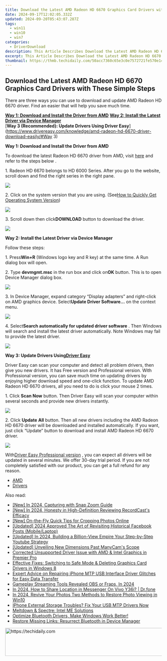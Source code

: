 ```yaml
---
title: Download the Latest AMD Radeon HD 6670 Graphics Card Drivers with These Simple Steps
date: 2024-09-17T12:02:05.332Z
updated: 2024-09-20T05:43:07.287Z
tags:
  - win11
  - win10
  - win7
categories:
  - DriverDownload
description: This Article Describes Download the Latest AMD Radeon HD 6670 Graphics Card Drivers with These Simple Steps
excerpt: This Article Describes Download the Latest AMD Radeon HD 6670 Graphics Card Drivers with These Simple Steps
thumbnail: https://thmb.techidaily.com/50acc7360c65e3c0e7572721fe570e1447b70b4904a2355f462da407f5c561fa.jpg
---
```


## Download the Latest AMD Radeon HD 6670 Graphics Card Drivers with These Simple Steps

There are three ways you can use to download and update AMD Radeon HD 6670 driver. Find an easier that will help you save much time.   
  
**[Way 1: Download and Install the Driver from AMD](https://tools.techidaily.com/drivereasy/download/)** 
[**Way 2: Install the Latest Driver via Device Manager**](https://tools.techidaily.com/drivereasy/download/)   
[**Way 3 (Recommended): Update Drivers Using Driver Easy**](https://www.drivereasy.com/knowledge/amd-radeon-hd-6670-driver-download-easily/#Way 3)   
  
 **Way 1: Download and Install the Driver from AMD**   
  
To download the latest Radeon HD 6670 driver from AMD, visit [here](http://support.amd.com/en-us/download) and refer to the steps below .   
  
1\. Radeon HD 6670  belongs to HD 6000 Series. After you go to the website, scroll down and find the right series in the right pane.  
  
![](https://images.drivereasy.com/wp-content/uploads/2016/12/img_5862251b75a43.jpg) 
  
  
 2\. Click on the system version that you are using. (See[How to Quickly Get Operating System Version](https://tools.techidaily.com/drivereasy/download/))  
  
![](https://images.drivereasy.com/wp-content/uploads/2016/12/img_58622548b17be.jpg)   
  
 3\. Scroll down then click**DOWNLOAD** button to download the driver.  
  
![](https://images.drivereasy.com/wp-content/uploads/2016/12/img_586225c9ef7e2.jpg)   
  
 **Way 2: Install the Latest Driver via Device Manager**   
  
 Follow these steps:  
  
 1\. Press**Win+R** (Windows logo key and R key) at the same time. A Run dialog box will open.  
  
 2\. Type **devmgmt.msc** in the run box and click on**OK** button. This is to open Device Manager dialog box.  
  
![](https://images.drivereasy.com/wp-content/uploads/2016/12/img_584f660f72d5c.png)   
  
 3\. In Device Manager, expand category “Display adapters” and right-click on AMD graphics device. Select**Update Driver Software…** on the context menu.  
  
![](https://images.drivereasy.com/wp-content/uploads/2016/12/img_584f66edb111a.png)   
  
 4\. Select**Search automatically for updated driver software** . Then Windows will search and install the latest driver automatically. Note Windows may fail to provide the latest driver.  
  
![](https://images.drivereasy.com/wp-content/uploads/2016/12/img_584f671be8f46.png) 

  
 **Way 3: Update Drivers Using[Driver Easy](https://tools.techidaily.com/drivereasy/download/)**   
  
 Driver Easy can scan your computer and detect all problem drivers, then give you new drivers. It has Free version and Professional version. With Professional version, you can save much time on updating drivers by enjoying higher download speed and one-click function.  To update AMD Radeon HD 6670 drivers, all you need to do is click your mouse 2 times.   
  
1\. Click **Scan Now**  button. Then Driver Easy will scan your computer within several seconds and provide new drivers instantly.   
  
![](https://images.drivereasy.com/wp-content/uploads/2017/04/img_58f0963d533df.png) 
  
  
2\. Click **Update**  **All** button. Then all new drivers including the AMD Radeon HD 6670 driver will be downloaded and installed automatically. If you want, just click “Update” button to download and install AMD Radeon HD 6670 driver.   
  
![](https://images.drivereasy.com/wp-content/uploads/2017/04/img_58f09634f08e1.jpg) 

  
 With[Driver Easy Professional version](https://tools.techidaily.com/drivereasy/download/) , you can expect all drivers will be updated in several minutes. We offer 30-day trial period. If you are not completely satisfied with our product, you can get a full refund for any reason. 

* [AMD](https://tools.techidaily.com/drivereasy/download/)
* [Drivers](https://tools.techidaily.com/drivereasy/download/)

<ins class="adsbygoogle"
     style="display:block"
     data-ad-format="autorelaxed"
     data-ad-client="ca-pub-7571918770474297"
     data-ad-slot="1223367746"></ins>

<ins class="adsbygoogle"
     style="display:block"
     data-ad-client="ca-pub-7571918770474297"
     data-ad-slot="8358498916"
     data-ad-format="auto"
     data-full-width-responsive="true"></ins>

<span class="atpl-alsoreadstyle">Also read:</span>
<div><ul>
<li><a href="https://screen-capture.techidaily.com/new-in-2024-capturing-with-snap-zoom-guide/"><u>[New] In 2024, Capturing with Snap Zoom Guide</u></a></li>
<li><a href="https://desktop-recording.techidaily.com/new-in-2024-honesty-in-high-definition-reviewing-recordcasts-efficacy/"><u>[New] In 2024, Honesty in High-Definition Reviewing RecordCast's Efficacy</u></a></li>
<li><a href="https://extra-support.techidaily.com/new-on-the-fly-quick-tips-for-cropping-photos-online/"><u>[New] On-the-Fly Quick Tips for Cropping Photos Online</u></a></li>
<li><a href="https://facebook-video-files.techidaily.com/updated-2024-approved-the-art-of-revisiting-historical-facebook-posts-mobilelaptop/"><u>[Updated] 2024 Approved The Art of Revisiting Historical Facebook Posts (Mobile/Laptop)</u></a></li>
<li><a href="https://facebook-video-share.techidaily.com/updated-in-2024-building-a-billion-view-empire-your-step-by-step-youtube-strategy/"><u>[Updated] In 2024, Building a Billion-View Empire Your Step-by-Step Youtube Strategy</u></a></li>
<li><a href="https://video-capture.techidaily.com/updated-unveiling-new-dimensions-past-manycams-scope/"><u>[Updated] Unveiling New Dimensions Past ManyCam's Scope</u></a></li>
<li><a href="https://driver-error.techidaily.com/corrected-unsupported-driver-issue-with-amd-and-intel-graphics-in-premier-pro/"><u>Corrected Unsupported Driver Issue with AMD & Intel Graphics in Premier Pro</u></a></li>
<li><a href="https://driver-error.techidaily.com/effective-fixes-switching-to-safe-mode-and-deleting-graphics-card-drivers-in-windows-8/"><u>Effective Fixes: Switching to Safe Mode & Deleting Graphics Card Drivers in Windows 8</u></a></li>
<li><a href="https://driver-error.techidaily.com/expert-advice-on-repairing-iphone-mtp-usb-interface-driver-glitches-for-easy-data-transfer/"><u>Expert Advice on Repairing iPhone MTP USB Interface Driver Glitches for Easy Data Transfer</u></a></li>
<li><a href="https://visual-screen-recording.techidaily.com/gameplay-streaming-tools-revealed-obs-or-fraps-in-2024/"><u>Gameplay Streaming Tools Revealed OBS or Fraps, In 2024</u></a></li>
<li><a href="https://review-topics.techidaily.com/in-2024-how-to-share-location-in-messenger-on-vivo-y36i-drfone-by-drfone-virtual-android/"><u>In 2024, How to Share Location in Messenger On Vivo Y36i? | Dr.fone</u></a></li>
<li><a href="https://extra-skills.techidaily.com/in-2024-revive-your-photos-two-methods-to-restore-photo-viewing-in-win10/"><u>In 2024, Revive Your Photos Two Methods to Restore Photo Viewing in Win10</u></a></li>
<li><a href="https://driver-error.techidaily.com/1721102858753-iphone-external-storage-troubles-fix-your-usb-mtp-drivers-now/"><u>IPhone External Storage Troubles? Fix Your USB MTP Drivers Now</u></a></li>
<li><a href="https://driver-error.techidaily.com/meltdown-and-spectre-intel-me-solutions/"><u>Meltdown & Spectre: Intel ME Solutions</u></a></li>
<li><a href="https://driver-error.techidaily.com/optimize-bluetooth-drivers-make-windows-work-better/"><u>Optimize Bluetooth Drivers, Make Windows Work Better!</u></a></li>
<li><a href="https://driver-error.techidaily.com/restore-missing-links-resurrect-bluetooth-in-device-manager/"><u>Restore Missing Links: Resurrect Bluetooth in Device Manager</u></a></li>
</ul></div>

<!-- affiliate ads begin -->
<a href="https://ephamedtechinc.pxf.io/c/5597632/2145009/26400" target="_top" id="2145009">
  <img src="//a.impactradius-go.com/display-ad/26400-2145009" border="0" alt="https://techidaily.com" width="728" height="90"/>
</a>
<img height="0" width="0" src="https://ephamedtechinc.pxf.io/i/5597632/2145009/26400" style="position:absolute;visibility:hidden;" border="0" />
<!-- affiliate ads end -->

